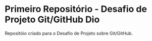 # Primeiro Repositório - Desafio de Projeto Git/GitHub Dio
Repositóio criado para o Desafio de Projeto sobre Git/GitHub.
